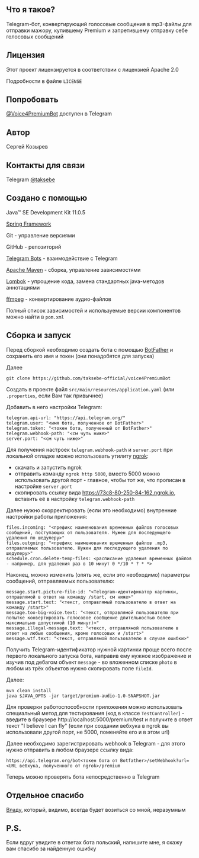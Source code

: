 ## Что я такое?

Telegram-бот, конвертирующий голосовые сообщения в mp3-файлы для отправки мажору, купившему Premium и запретившему отправку себе голосовых сообщений

## Лицензия
Этот проект лицензируется в соответствии с лицензией Apache 2.0

Подробности в файле ```LICENSE```

## Попробовать
[@Voice4PremiumBot](https://t.me/Voice4PremiumBot) доступен в Telegram

## Автор
Сергей Козырев

## Контакты для связи
Telegram [@taksebe](https://t.me/taksebe)

## Создано с помощью
Java™ SE Development Kit 11.0.5

[Spring Framework](https://spring.io/)

Git - управление версиями

GitHub - репозиторий

[Telegram Bots](https://core.telegram.org/bots) - взаимодействие с Telegram

[Apache Maven](https://maven.apache.org/) - сборка, управление зависимостями

[Lombok](https://projectlombok.org/) - упрощение кода, замена стандартных java-методов аннотациями

[ffmpeg](https://ffmpeg.org/) - конвертирование аудио-файлов

Полный список зависимостей и используемые версии компонентов можно найти в ```pom.xml```

## Сборка и запуск
Перед сборкой необходимо создать бота с помощью [BotFather](https://t.me/botfather) и сохранить его имя и токен (они понадобятся для запуска)

Далее
```
git clone https://github.com/taksebe-official/voice4PremiumBot
```

Создать в проекте файл ```src/main/resources/application.yaml``` (или ```.properties```, если Вам так привычнее)

Добавить в него настройки Telegram:
```
telegram.api-url: "https://api.telegram.org/"
telegram.user: "<имя бота, полученное от BotFather>"
telegram.token: "<токен бота, полученный от BotFather>"
telegram.webhook-path: "<см чуть ниже>"
server.port: "<см чуть ниже>"
```
Для получения настроек ```telegram.webhook-path``` и ```server.port``` при локальной отладке можно использовать утилиту [ngrok](https://ngrok.com/):
- скачать и запустить ngrok
- отправить команду ```ngrok http 5000```, вместо 5000 можно использовать другой порт - главное, чтобы тот же, что прописан в настройке ```server.port```
- скопировать ссылку вида https://73c8-80-250-84-162.ngrok.io, вставить её в настройку ```telegram.webhook-path```


Далее нужно скорректировать (если это необходимо) внутренние настройки работы приложения:
```
files.incoming: "<префикс наименования временных файлов голосовых сообщений, поступающих от пользователя. Нужен для последующего удаления по шедулеру>"
files.outgoing: "<префикс наименования временных файлов .mp3, отправляемых пользователю. Нужен для последующего удаления по шедулеру>"
schedule.cron.delete-temp-files: <расписание удаления временных файлов - например, для удаления раз в 10 минут 0 */10 * ? * *>
```
Наконец, можно изменить (опять же, если это необходимо) параметры сообщений, отправляемых пользователю:
```
message.start.picture-file-id: "<Telegram-идентификатор картинки, отправлямой в ответ на команду /start, см ниже>"
message.start.text: "<текст, отправлямый пользователю в ответ на команду /start>"
message.too-big-voice.text: "<текст, отправлямой пользователю при попытке конвертировать голосовое сообщение длительностью более максимально допустимой (10 минут)>"
message.illegal-message.text: "<текст, отправлямой пользователю в ответ на любые сообщения, кроме голосовых и /start>"
message.wtf.text: "<текст, отправлямой пользователю в случае ошибки>"
```

Получить Telegram-идентификатор нужной картинки проще всего после первого локального запуска бота, направив ему нужное изображение и изучив под дебагом объект ```message``` - во вложенном списке ```photo``` в любом из трёх объектов нужно скопировать поле ```fileId```.

Далее:
```
mvn clean install
java $JAVA_OPTS -jar target/premium-audio-1.0-SNAPSHOT.jar
```

Для проверки работоспособности приложения можно использовать специальный метод для тестирования (код в классе ```TestController```) - введите в браузере http://localhost:5000/premium/test и получите в ответ текст "I believe I can fly" (если при создании вебхука в ngrok вы использовали другой порт, не 5000, поменяйте его и в этом url)

Далее необходимо зарегистрировать webhook в Telegram - для этого нужно отправить в любом браузере ссылку вида:
```
https://api.telegram.org/bot<токен бота от Botfather>/setWebhook?url=<URL вебхука, полученного от ngrok>/premium
```

Теперь можно проверять бота непосредственно в Telegram

## Отдельное спасибо
[Владу](https://github.com/itotx), который, видимо, всегда будет возиться со мной, неразумным

## P.S.
Если вдруг увидите в ответах бота польский, напишите мне, я скажу вам спасибо за найденную ошибку